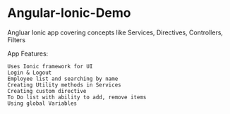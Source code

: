 # Angular-Ionic-Demo
Angluar Ionic app  covering concepts like Services, Directives, Controllers, Filters

App Features:

    Uses Ionic framework for UI
    Login & Logout
    Employee list and searching by name
    Creating Utility methods in Services
    Creating custom directive
    To Do list with ability to add, remove items
    Using global Variables

